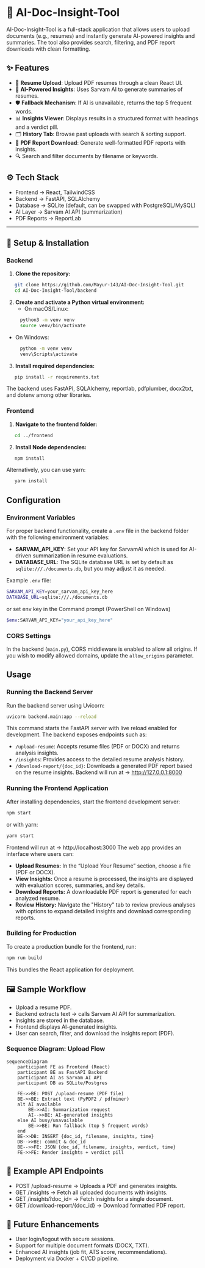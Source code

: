 # 📄 AI-Doc-Insight-Tool  

AI-Doc-Insight-Tool is a full-stack application that allows users to upload documents (e.g., resumes) and instantly generate AI-powered insights and summaries. The tool also provides search, filtering, and PDF report downloads with clean formatting. 

## ✨ Features
- 🚀 **Resume Upload**: Upload PDF resumes through a clean React UI.  
- 🤖 **AI-Powered Insights**: Uses Sarvam AI to generate summaries of resumes.  
- 🛡 **Fallback Mechanism**: If AI is unavailable, returns the top 5 frequent words.  
- 📊 **Insights Viewer**: Displays results in a structured format with headings and a verdict pill.  
- 🗂 **History Tab**: Browse past uploads with search & sorting support.  
- 📑 **PDF Report Download**: Generate well-formatted PDF reports with insights.
- 🔍 Search and filter documents by filename or keywords.

## ⚙️ Tech Stack
- Frontend → React, TailwindCSS
- Backend → FastAPI, SQLAlchemy
- Database → SQLite (default, can be swapped with PostgreSQL/MySQL)
- AI Layer → Sarvam AI API (summarization)
- PDF Reports → ReportLab
---

## 🔧 Setup & Installation

### Backend

1. **Clone the repository:**
```bash
   git clone https://github.com/Mayur-143/AI-Doc-Insight-Tool.git
   cd AI-Doc-Insight-Tool/backend
 ```
2. **Create and activate a Python virtual environment:**
   - On macOS/Linux:
```bash
     python3 -m venv venv
     source venv/bin/activate
```
   - On Windows:
```bash 
     python -m venv venv
     venv\Scripts\activate
```
3. **Install required dependencies:**
```bash 
   pip install -r requirements.txt
```
   The backend uses FastAPI, SQLAlchemy, reportlab, pdfplumber, docx2txt, and dotenv among other libraries.

### Frontend

1. **Navigate to the frontend folder:**
```bash
   cd ../frontend
 ```
2. **Install Node dependencies:**
```bash
   npm install
```
   Alternatively, you can use yarn:
```bash
   yarn install
```

## Configuration

### Environment Variables

For proper backend functionality, create a `.env` file in the backend folder with the following environment variables:

- **SARVAM_API_KEY**: Set your API key for SarvamAI which is used for AI-driven summarization in resume evaluations.
- **DATABASE_URL**: The SQLite database URL is set by default as `sqlite:///./documents.db`, but you may adjust it as needed.

Example `.env` file:
```bash
SARVAM_API_KEY=your_sarvam_api_key_here
DATABASE_URL=sqlite:///./documents.db
```
or set env key in the Command prompt (PowerShell on Windows)
```bash
$env:SARVAM_API_KEY="your_api_key_here"
```

### CORS Settings

In the backend (`main.py`), CORS middleware is enabled to allow all origins. If you wish to modify allowed domains, update the `allow_origins` parameter.

## Usage

### Running the Backend Server

Run the backend server using Uvicorn:
```bash
uvicorn backend.main:app --reload
```
This command starts the FastAPI server with live reload enabled for development. The backend exposes endpoints such as:
- `/upload-resume`: Accepts resume files (PDF or DOCX) and returns analysis insights.
- `/insights`: Provides access to the detailed resume analysis history.
- `/download-report/{doc_id}`: Downloads a generated PDF report based on the resume insights.
Backend will run at → http://127.0.0.1:8000 

### Running the Frontend Application

After installing dependencies, start the frontend development server:
```bash
npm start
```
or with yarn:
```bash
yarn start
```
Frontend will run at → http://localhost:3000
The web app provides an interface where users can:
- **Upload Resumes:** In the “Upload Your Resume” section, choose a file (PDF or DOCX). 
- **View Insights:** Once a resume is processed, the insights are displayed with evaluation scores, summaries, and key details.
- **Download Reports:** A downloadable PDF report is generated for each analyzed resume.
- **Review History:** Navigate the "History" tab to review previous analyses with options to expand detailed insights and download corresponding reports.

### Building for Production

To create a production bundle for the frontend, run:
```bash
npm run build
```
This bundles the React application for deployment.

## 🖼 Sample Workflow
- Upload a resume PDF.
- Backend extracts text → calls Sarvam AI API for summarization.
- Insights are stored in the database.
- Frontend displays AI-generated insights.
- User can search, filter, and download the insights report (PDF).

### **Sequence Diagram: Upload Flow**

```mermaid
sequenceDiagram
    participant FE as Frontend (React)
    participant BE as FastAPI Backend
    participant AI as Sarvam AI API
    participant DB as SQLite/Postgres

    FE->>BE: POST /upload-resume (PDF file)
    BE->>BE: Extract text (PyPDF2 / pdfminer)
    alt AI available
        BE->>AI: Summarization request
        AI-->>BE: AI-generated insights
    else AI busy/unavailable
        BE->>BE: Run fallback (top 5 frequent words)
    end
    BE->>DB: INSERT {doc_id, filename, insights, time}
    DB-->>BE: commit & doc_id
    BE-->>FE: JSON {doc_id, filename, insights, verdict, time}
    FE->>FE: Render insights + verdict pill
```

## 📂 Example API Endpoints
- POST /upload-resume → Uploads a PDF and generates insights.
- GET /insights → Fetch all uploaded documents with insights.
- GET /insights?doc_id=<id> → Fetch insights for a single document.
- GET /download-report/{doc_id} → Download formatted PDF report.

## 🌟 Future Enhancements
- User login/logout with secure sessions.
- Support for multiple document formats (DOCX, TXT).
- Enhanced AI insights (job fit, ATS score, recommendations).
- Deployment via Docker + CI/CD pipeline.
